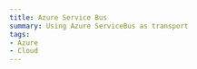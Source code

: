 ```yaml
---
title: Azure Service Bus
summary: Using Azure ServiceBus as transport
tags:
- Azure
- Cloud
---
```

